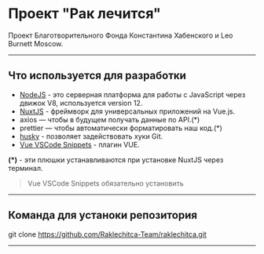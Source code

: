 # Проект "Рак лечится"

Проект Благотворительного Фонда Константина Хабенского и Leo Burnett Moscow.
____

## Что используется для разработки

- [NodeJS](https://nodejs.org/en/download/) - это серверная платформа для работы с JavaScript через движок V8, используется version 12.
- [NuxtJS](https://nuxtjs.org/) - фреймворк для универсальных приложений на Vue.js.
- axios — чтобы в будущем получать данные по API.(*) 
- prettier  — чтобы автоматически форматировать наш код.(*)
- [husky](https://www.npmjs.com/package/husky) - позволяет задействовать хуки Git.
- [Vue VSCode Snippets](https://marketplace.visualstudio.com/items?itemName=sdras.vue-vscode-snippets) - плагин VUE.

__(*)__ - эти плюшки устанавливаются при установке NuxtJS через терминал.
> Vue VSCode Snippets обязательно установить
____

## Команда для устаноки репозитория

git clone https://github.com/Raklechitca-Team/raklechitca.git
____